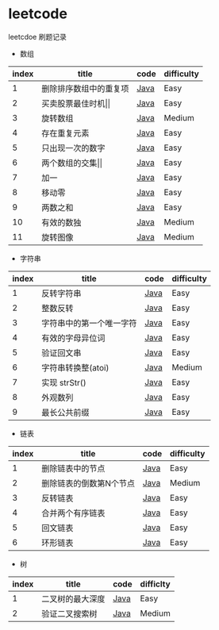 # leetcode
leetcdoe 刷题记录

* 数组

| index | title                  | code                                                         | difficulty |
| ----- | ---------------------- | ------------------------------------------------------------ | ---------- |
| 1     | 删除排序数组中的重复项 | [Java](https://github.com/dingyx/leetcode/blob/main/array/001/Solution.java) | Easy       |
| 2     | 买卖股票最佳时机\|\|   | [Java](https://github.com/dingyx/leetcode/blob/main/array/002/Solution.java) | Easy       |
| 3     | 旋转数组               | [Java](https://github.com/dingyx/leetcode/blob/main/array/003/Solution.java) | Medium     |
| 4     | 存在重复元素           | [Java](https://github.com/dingyx/leetcode/blob/main/array/004/Solution.java) | Easy       |
| 5     | 只出现一次的数字       | [Java](https://github.com/dingyx/leetcode/blob/main/array/005/Solution.java) | Easy       |
| 6     | 两个数组的交集\|\|     | [Java](https://github.com/dingyx/leetcode/blob/main/array/006/Solution.java) | Easy       |
| 7     | 加一                   | [Java](https://github.com/dingyx/leetcode/blob/main/array/007/Solution.java) | Easy       |
| 8     | 移动零                 | [Java](https://github.com/dingyx/leetcode/blob/main/array/008/Solution.java) | Easy       |
| 9     | 两数之和               | [Java](https://github.com/dingyx/leetcode/blob/main/array/009/Solution.java) | Easy       |
| 10    | 有效的数独             | [Java](https://github.com/dingyx/leetcode/blob/main/array/010/Solution.java) | Medium     |
| 11    | 旋转图像               | [Java](https://github.com/dingyx/leetcode/blob/main/array/011/Solution.java) | Medium     |



* 字符串

| index | title                    | code                                                         | difficulty |
| ----- | ------------------------ | ------------------------------------------------------------ | ---------- |
| 1     | 反转字符串               | [Java](https://github.com/dingyx/leetcode/blob/main/string/001/Solution.java) | Easy       |
| 2     | 整数反转                 | [Java](https://github.com/dingyx/leetcode/blob/main/string/002/Solution.java) | Easy       |
| 3     | 字符串中的第一个唯一字符 | [Java](https://github.com/dingyx/leetcode/blob/main/string/003/Solution.java) | Easy       |
| 4     | 有效的字母异位词         | [Java](https://github.com/dingyx/leetcode/blob/main/string/004/Solution.java) | Easy       |
| 5     | 验证回文串               | [Java](https://github.com/dingyx/leetcode/blob/main/string/005/Solution.java) | Easy       |
| 6     | 字符串转换整(atoi)       | [Java](https://github.com/dingyx/leetcode/blob/main/string/006/Solution.java) | Medium     |
| 7     | 实现 strStr()            | [Java](https://github.com/dingyx/leetcode/blob/main/string/007/Solution.java) | Easy       |
| 8     | 外观数列                 | [Java](https://github.com/dingyx/leetcode/blob/main/string/008/Solution.java) | Easy       |
| 9     | 最长公共前缀             | [Java](https://github.com/dingyx/leetcode/blob/main/string/009/Solution.java) | Easy       |



* 链表

| index | title                   | code                                                         | difficulty |
| ----- | ----------------------- | ------------------------------------------------------------ | ---------- |
| 1     | 删除链表中的节点        | [Java](https://github.com/dingyx/leetcode/blob/main/linked-list/001/Solution.java) | Easy       |
| 2     | 删除链表的倒数第N个节点 | [Java](https://github.com/dingyx/leetcode/blob/main/linked-list/002/Solution.java) | Medium     |
| 3     | 反转链表                | [Java](https://github.com/dingyx/leetcode/blob/main/linked-list/003/Solution.java) | Easy       |
| 4     | 合并两个有序链表        | [Java](https://github.com/dingyx/leetcode/blob/main/linked-list/004/Solution.java) | Easy       |
| 5     | 回文链表                | [Java](https://github.com/dingyx/leetcode/blob/main/linked-list/005/Solution.java) | Easy       |
| 6     | 环形链表                | [Java](https://github.com/dingyx/leetcode/blob/main/linked-list/006/Solution.java) | Easy       |



* 树

| index | title            | code                                                         | difficlty |
| ----- | ---------------- | ------------------------------------------------------------ | --------- |
| 1     | 二叉树的最大深度 | [Java](https://github.com/dingyx/leetcode/blob/main/tree/001/Solution.java) | Easy      |
| 2     | 验证二叉搜索树   | [Java](https://github.com/dingyx/leetcode/blob/main/tree/002/Solution.java) | Medium    |

